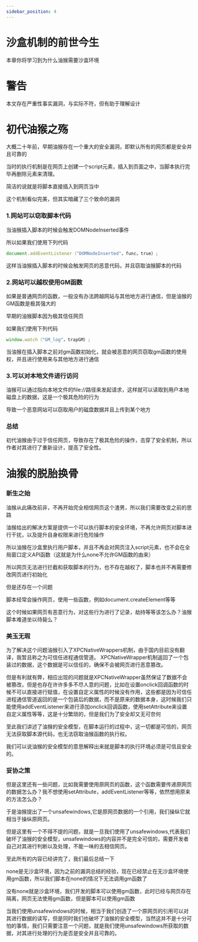 ```yaml
---
sidebar_position: 4
---
```


# 沙盒机制的前世今生

本章你将学习到为什么油猴需要沙盒环境

# 警告

本文存在严重性事实漏洞，与实际不符，但有助于理解设计

# 初代油猴之殇

大概二十年前，早期油猴存在一个重大的安全漏洞，即默认所有的网页都是安全并且可靠的

当时的执行机制是在网页上创建一个script元素，插入到页面之中，当脚本执行完毕再删除元素来清理。

简洁的说就是将脚本直接插入到网页当中

这个机制看似完美，但其实暗藏了三个致命的漏洞

### 1.网站可以窃取脚本代码
当油猴插入脚本的时候会触发DOMNodeInserted事件

所以如果我们使用下列代码
```js
document.addEventListener（"DOMNodeInserted"，func，true）;
```
这样当油猴插入脚本的时候会触发网页的恶意代码，并且窃取油猴脚本的代码

### 2.网站可以越权使用GM函数
如果是普通网页的函数，一般没有办法跨越网站与其他地方进行通信，但是油猴的GM函数是极其强大的

早期的油猴脚本因为极其信任网页

如果我们使用下列代码

```js
window.watch（"GM_log"，trapGM）;
```

当油猴在插入脚本之前对gm函数初始化，就会被恶意的网页窃取gm函数的使用权，并且进行使用来与其他地方进行通信

### 3.可以对本地文件进行访问

油猴可以通过指向本地文件的file://路径来发起请求，这样就可以读取到用户本地磁盘上的数据，这是一个极其危险的行为

导致一个恶意网站可以窃取用户的磁盘数据并且上传到某个地方

### 总结

初代油猴由于过于信任网页，导致存在了极其危险的操作，击穿了安全机制，所以作者对其进行了重新设计，提高了安全性。



# 油猴的脱胎换骨

### 新生之始

油猴从此痛改前非，不再开始完全相信网页这个渣男，所以我们需要改变之前的思路

油猴给出的解决方案是提供一个可以执行脚本的安全环境，不再允许网页对脚本进行干扰，以及提升自身权限来进行危险操作

所以油猴在沙盒里执行用户脚本，并且不再会对网页注入script元素，也不会在全局窗口定义API函数（这就是为什么none不允许GM函数的由来）

所以网页无法进行拦截和获取脚本的行为，也不存在越权了，脚本也并不再需要修改网页进行初始化

但是还存在一个问题

脚本经常会操作网页，使用一些函数，例如document.createElement等等

这个时候如果网页有恶意行为，对这些行为进行了记录，劫持等等该怎么办？油猴脚本难道坐以待毙么？

### 美玉无瑕

为了解决这个问题油猴引入了XPCNativeWrappers机制，由于国内目前没有翻译，我暂且称之为可信任进程通信管道。
XPCNativeWrapper机制返回了一个包装过的数据，这个数据是可以信任的，确保不会被网页进行恶意篡改。


但是有利就有弊，相应出现的问题就是XPCNativeWrapper虽然保证了数据不会被篡改，但是也存在许许多多不尽人意的问题，比如在设置onclick回调函数的时候不可以直接进行赋值，在设置自定义属性的时候没有作用，这些都是因为可信任进程通信管道返回的是一个包装后的数据，而不是原来的数据本身，这时候我们只能使用addEventListener来进行添加onclick回调函数，使用setAttribute来设置自定义属性等等，这是十分繁琐的，但是我们为了安全却又无可奈何

至此我们讲述了油猴的安全模型，在脚本运行的过程中，这一切都是可信的，网页无法获取脚本源代码，也无法窃取油猴函数的执行权。

我们可以说油猴的安全模型的意思解释出来就是脚本的执行环境必须是可信且安全的。

### 妥协之策

但是这里还有一些问题，比如我需要使用原网页的函数，这个函数需要传递原网页的数据怎么办？我不想使用setAttribute，addEventListener等等，依然想用原来的方法怎么办？

于是油猴提出了一个unsafewindows,它是原网页数据的一个引用，我们操纵它就相当于操纵原网页。

但是这里有一个不得不提的问题，就是一旦我们使用了unsafewindows,代表我们破坏了油猴的安全模型，unsafewindows的内容并不是完全可信的，需要开发者自己对其进行判断以及处理，不能一味的去相信网页。

至此所有的内容已经讲完了，我们最后总结一下

none是无沙盒环境，因为之前的漏洞总结的经验，现在已经禁止在无沙盒环境使用gm函数，所以我们脚本在none的情况下无法调用gm函数了

没有none就是沙盒环境，我们开发的脚本可以使用gm函数，此时已经与网页存在隔离，网页无法使用gm函数，但是脚本可以使用gm函数

当我们使用unsafewindows的时候，相当于我们创造了一个原网页的引用可以对其进行数据的读写，但是同时我们也破坏了油猴的安全模型，当然这并不是十分可怕的事情，我们只需要注意一个问题，就是我们使用unsafewindows所获取的数据，对其进行处理的行为是否是安全并且可靠的。


